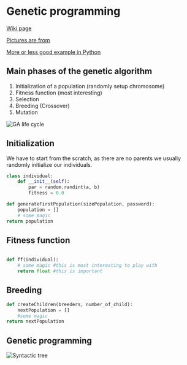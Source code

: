 # Genetic programming

[Wiki page]((https://en.wikipedia.org/wiki/Genetic_programming))

[Pictures are from](https://towardsdatascience.com/introduction-to-genetic-algorithms-including-example-code-e396e98d8bf3)

[More or less good example in Python](https://blog.sicara.com/getting-started-genetic-algorithms-python-tutorial-81ffa1dd72f9)

## Main phases of the genetic algorithm

1. Initialization of a population (randomly setup chromosome)
1. Fitness function (most interesting)
1. Selection
1. Breeding (Crossover)
1. Mutation

![GA life cycle](https://cdn-images-1.medium.com/max/1600/1*RFC6_B9WPRX_KMxYHpTibw.png)


## Initialization

We have to start from the scratch, as there are no parents we usually randomly initialize our individuals.

```python
class individual:
	def __init__(self):
		par = random.randint(a, b)
		fitness = 0.0
```
```python
def generateFirstPopulation(sizePopulation, password):
	population = []
	# some magic
return population

```


## Fitness function


```python 

def ff(individual): 
	# some magic #this is most interesting to play with
	return float #this is important

```

## Breeding 

```python
def createChildren(breeders, number_of_child):
	nextPopulation = []
	#some magic
return nextPopulation

```

## Genetic programming

![Syntactic tree](https://upload.wikimedia.org/wikipedia/commons/7/77/Genetic_Program_Tree.png)
